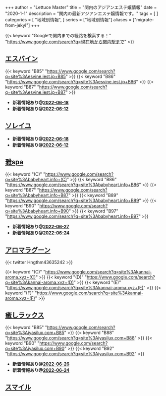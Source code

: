 +++
author = "Lettuce Master"
title = "関内のアジアンエステ嬢情報"
date = "2020-1-1"
description = "関内の最新アジアンエステ嬢情報です。"
tags = [
]
categories = [
    "地域別情報",
]
series = ["地域別情報"]
aliases = ["migrate-from-jekyl"]
+++

{{< keyword "Googleで関内までの経路を検索する！" "https://www.google.com/search?q=現在地から関内駅まで" >}}

## [エスバイン](http://esvine.iest.jp/)
{{< keyword "B85" "https://www.google.com/search?q=site%3Aesvine.iest.jp+B85" >}} {{< keyword "B86" "https://www.google.com/search?q=site%3Aesvine.iest.jp+B86" >}} {{< keyword "B87" "https://www.google.com/search?q=site%3Aesvine.iest.jp+B87" >}} 

- **新着情報あり@[2022-06-18](/post/2022-06-18)**
- **新着情報あり@[2022-06-12](/post/2022-06-12)**
## [ソレイユ](http://soleil.msa.jp/)


- **新着情報あり@[2022-06-18](/post/2022-06-18)**
- **新着情報あり@[2022-06-12](/post/2022-06-12)**
## [雅spa](https://babyheart.info/)
{{< keyword "(C)" "https://www.google.com/search?q=site%3Ababyheart.info+(C)" >}} {{< keyword "B86" "https://www.google.com/search?q=site%3Ababyheart.info+B86" >}} {{< keyword "B87" "https://www.google.com/search?q=site%3Ababyheart.info+B87" >}} {{< keyword "B89" "https://www.google.com/search?q=site%3Ababyheart.info+B89" >}} {{< keyword "B90" "https://www.google.com/search?q=site%3Ababyheart.info+B90" >}} {{< keyword "B97" "https://www.google.com/search?q=site%3Ababyheart.info+B97" >}} 

- **新着情報あり@[2022-06-27](/post/2022-06-27)**
- **新着情報あり@[2022-06-24](/post/2022-06-24)**
## [アロマラグーン](https://kannai-aroma.xyz/)


{{< twitter Hngthm43635242 >}}

{{< keyword "(C)" "https://www.google.com/search?q=site%3Akannai-aroma.xyz+(C)" >}} {{< keyword "(D)" "https://www.google.com/search?q=site%3Akannai-aroma.xyz+(D)" >}} {{< keyword "(E)" "https://www.google.com/search?q=site%3Akannai-aroma.xyz+(E)" >}} {{< keyword "(F)" "https://www.google.com/search?q=site%3Akannai-aroma.xyz+(F)" >}} 

## [癒しラックス](https://iyasilux.com/)
{{< keyword "B85" "https://www.google.com/search?q=site%3Aiyasilux.com+B85" >}} {{< keyword "B88" "https://www.google.com/search?q=site%3Aiyasilux.com+B88" >}} {{< keyword "B90" "https://www.google.com/search?q=site%3Aiyasilux.com+B90" >}} {{< keyword "B92" "https://www.google.com/search?q=site%3Aiyasilux.com+B92" >}} 

- **新着情報あり@[2022-06-26](/post/2022-06-26)**
- **新着情報あり@[2022-06-24](/post/2022-06-24)**
## [スマイル](http://smile.esjp.xyz/)


